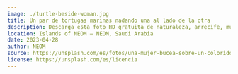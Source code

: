 ```yaml
---
image: ./turtle-beside-woman.jpg
title: Un par de tortugas marinas nadando una al lado de la otra
description: Descarga esta foto HD gratuita de naturaleza, arrecife, mundo natural y pez de NEOM (@neom)
location: Islands of NEOM – NEOM, Saudi Arabia
date: 2023-04-28
author: NEOM
source: https://unsplash.com/es/fotos/una-mujer-bucea-sobre-un-colorido-arrecife-de-coral-jTxhUMyPTrE
license: https://unsplash.com/es/licencia
---
```

